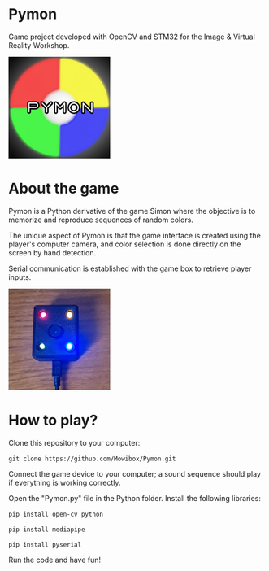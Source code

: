 # Pymon
Game project developed with OpenCV and STM32 for the Image & Virtual Reality Workshop.

<div class="text-center">
    <img src="img/Pymonlogo.png" alt="Pymon Logo" width="200">
</div>

# About the game
Pymon is a Python derivative of the game Simon where the objective is to memorize and reproduce sequences of random colors.

The unique aspect of Pymon is that the game interface is created using the player's computer camera, and color selection is done directly on the screen by hand detection.

Serial communication is established with the game box to retrieve player inputs.

<div class="text-center">
    <img src="img/Pymonbox.jpg" alt="Pymon Game Box" width="200">
</div>


# How to play? 
Clone this repository to your computer:
```
git clone https://github.com/Mowibox/Pymon.git
```
Connect the game device to your computer; a sound sequence should play if everything is working correctly.

Open the "Pymon.py" file in the Python folder. Install the following libraries:
```
pip install open-cv python
```
```
pip install mediapipe
```
```
pip install pyserial
```
Run the code and have fun!